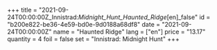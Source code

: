 +++
title = "2021-09-24T00:00:00Z_Innistrad:_Midnight_Hunt_Haunted_Ridge_[en]_false"
id = "b200e822-be36-4e59-bd0e-9d0188a68df8"
date = "2021-09-24T00:00:00Z"
name = "Haunted Ridge"
lang = ["en"]
price = "13.17"
quantity = 4
foil = false
set = "Innistrad: Midnight Hunt"
+++
